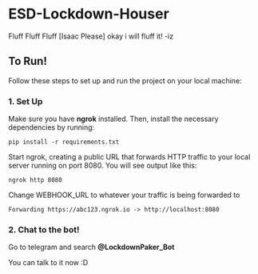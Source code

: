# ESD-Lockdown-Houser

Fluff Fluff Fluff [Isaac Please]
okay i will fluff it! -iz

## To Run!

Follow these steps to set up and run the project on your local machine:

### 1. Set Up
Make sure you have **ngrok** installed. Then, install the necessary dependencies by running:

```
pip install -r requirements.txt
```

Start ngrok, creating a public URL that forwards HTTP traffic to your local server running on port 8080. You will see output like this:

```
ngrok http 8080
```
Change WEBHOOK_URL to whatever your traffic is being forwarded to 
```
Forwarding https://abc123.ngrok.io -> http://localhost:8080
```
### 2. Chat to the bot!

Go to telegram and search **@LockdownPaker_Bot**

You can talk to it now :D
